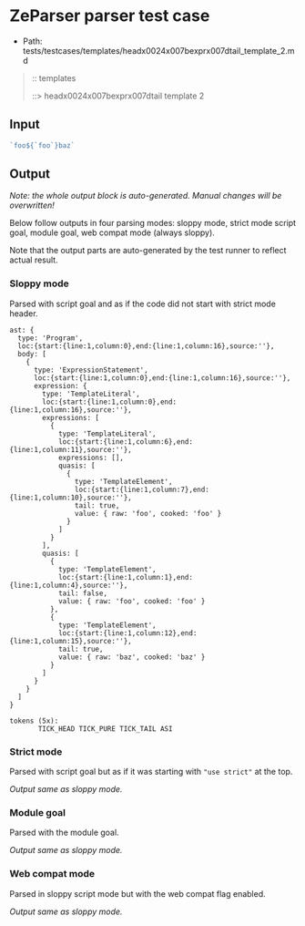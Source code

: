 # ZeParser parser test case

- Path: tests/testcases/templates/headx0024x007bexprx007dtail_template_2.md

> :: templates
>
> ::> headx0024x007bexprx007dtail template 2

## Input

`````js
`foo${`foo`}baz`
`````

## Output

_Note: the whole output block is auto-generated. Manual changes will be overwritten!_

Below follow outputs in four parsing modes: sloppy mode, strict mode script goal, module goal, web compat mode (always sloppy).

Note that the output parts are auto-generated by the test runner to reflect actual result.

### Sloppy mode

Parsed with script goal and as if the code did not start with strict mode header.

`````
ast: {
  type: 'Program',
  loc:{start:{line:1,column:0},end:{line:1,column:16},source:''},
  body: [
    {
      type: 'ExpressionStatement',
      loc:{start:{line:1,column:0},end:{line:1,column:16},source:''},
      expression: {
        type: 'TemplateLiteral',
        loc:{start:{line:1,column:0},end:{line:1,column:16},source:''},
        expressions: [
          {
            type: 'TemplateLiteral',
            loc:{start:{line:1,column:6},end:{line:1,column:11},source:''},
            expressions: [],
            quasis: [
              {
                type: 'TemplateElement',
                loc:{start:{line:1,column:7},end:{line:1,column:10},source:''},
                tail: true,
                value: { raw: 'foo', cooked: 'foo' }
              }
            ]
          }
        ],
        quasis: [
          {
            type: 'TemplateElement',
            loc:{start:{line:1,column:1},end:{line:1,column:4},source:''},
            tail: false,
            value: { raw: 'foo', cooked: 'foo' }
          },
          {
            type: 'TemplateElement',
            loc:{start:{line:1,column:12},end:{line:1,column:15},source:''},
            tail: true,
            value: { raw: 'baz', cooked: 'baz' }
          }
        ]
      }
    }
  ]
}

tokens (5x):
       TICK_HEAD TICK_PURE TICK_TAIL ASI
`````

### Strict mode

Parsed with script goal but as if it was starting with `"use strict"` at the top.

_Output same as sloppy mode._

### Module goal

Parsed with the module goal.

_Output same as sloppy mode._

### Web compat mode

Parsed in sloppy script mode but with the web compat flag enabled.

_Output same as sloppy mode._
